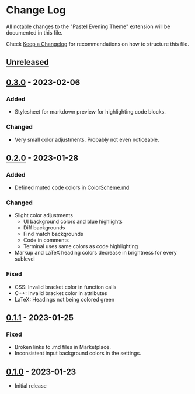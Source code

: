 # Change Log

All notable changes to the "Pastel Evening Theme" extension will be documented in this file.

Check [Keep a Changelog](http://keepachangelog.com/) for recommendations on how to structure this file.

## [Unreleased]

## [0.3.0] - 2023-02-06

### Added

* Stylesheet for markdown preview for highlighting code blocks.

### Changed

* Very small color adjustments. Probably not even noticeable.

## [0.2.0] - 2023-01-28

### Added

* Defined muted code colors in [ColorScheme.md]

### Changed

* Slight color adjustments
  * UI background colors and blue highlights
  * Diff backgrounds
  * Find match backgrounds
  * Code in comments
  * Terminal uses same colors as code highlighting
* Markup and LaTeX heading colors decrease in brightness for every sublevel

### Fixed

* CSS: Invalid bracket color in function calls
* C++: Invalid bracket color in attributes
* LaTeX: Headings not being colored green

## [0.1.1] - 2023-01-25

### Fixed

* Broken links to .md files in Marketplace.
* Inconsistent input background colors in the settings.

## [0.1.0] - 2023-01-23

- Initial release

[Unreleased]: https://github.com/kaiusl/pastel_evening_vscode/compare/v0.3.0...HEAD
[0.3.0]: https://github.com/kaiusl/pastel_evening_vscode/releases/tag/v0.3.0
[0.2.0]: https://github.com/kaiusl/pastel_evening_vscode/releases/tag/v0.2.0
[0.1.1]: https://github.com/kaiusl/pastel_evening_vscode/releases/tag/v0.1.1
[0.1.0]: https://github.com/kaiusl/pastel_evening_vscode/releases/tag/v0.1.0

[ColorScheme.md]: https://github.com/kaiusl/pastel_evening_vscode/blob/main/ColorScheme.md

